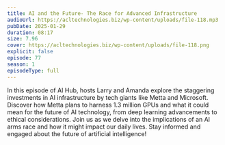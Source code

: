 ```yaml
---
title: AI and the Future- The Race for Advanced Infrastructure 
audioUrl: https://acltechnologies.biz/wp-content/uploads/file-118.mp3
pubDate: 2025-01-29
duration: 08:17
size: 7.96
cover: https://acltechnologies.biz/wp-content/uploads/file-118.png
explicit: false
episode: 77
season: 1
episodeType: full
---
```

In this episode of AI Hub, hosts Larry and Amanda explore the staggering investments in AI infrastructure by tech giants like Metta and Microsoft. Discover how Metta plans to harness 1.3 million GPUs and what it could mean for the future of AI technology, from deep learning advancements to ethical considerations. Join us as we delve into the implications of an AI arms race and how it might impact our daily lives. Stay informed and engaged about the future of artificial intelligence!